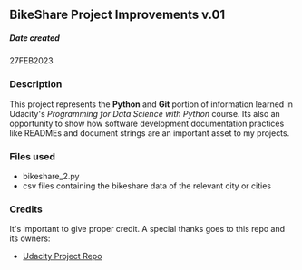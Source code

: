 ## BikeShare Project Improvements v.01

##### Date created
27FEB2023

### Description
This project represents the **Python** and **Git** portion of information learned in Udacity's _Programming for Data Science with Python_ course.  Its also an opportunity to show how software development documentation practices like READMEs and document strings are an important asset to my projects.

### Files used
* bikeshare_2.py
* csv files containing the bikeshare data of the relevant city or cities

### Credits
It's important to give proper credit.
A special thanks goes to this repo and its owners:

* [Udacity Project Repo](https://github.com/udacity/pdsnd_github)